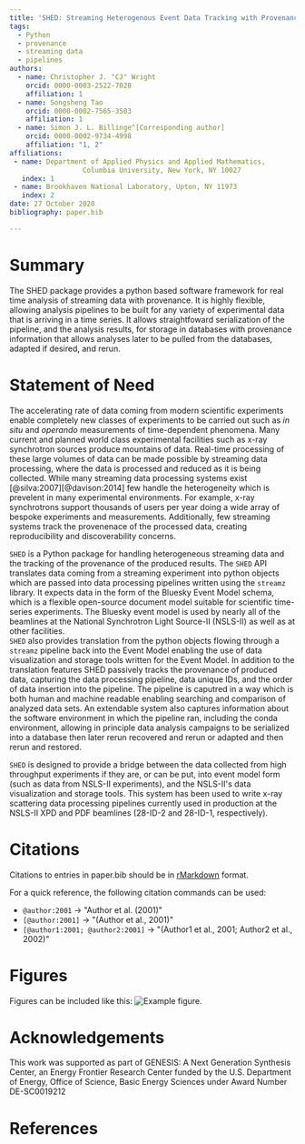 ```yaml
---
title: 'SHED: Streaming Heterogenous Event Data Tracking with Provenance'
tags:
  - Python
  - provenance
  - streaming data
  - pipelines
authors:
  - name: Christopher J. "CJ" Wright
    orcid: 0000-0003-2522-7028
    affiliation: 1
  - name: Songsheng Tao
    orcid: 0000-0002-7565-3503
    affiliation: 1
  - name: Simon J. L. Billinge^[Corresponding author]
    orcid: 0000-0002-9734-4998
    affiliation: "1, 2"
affiliations:
 - name: Department of Applied Physics and Applied Mathematics, 
                  Columbia University, New York, NY 10027
   index: 1
 - name: Brookhaven National Laboratory, Upton, NY 11973
   index: 2
date: 27 October 2020
bibliography: paper.bib

---
```

# Summary

The SHED package provides a python based software framework for 
real time analysis of streaming data with provenance.  It is highly
flexible, allowing analysis pipelines to be built for any variety of
experimental data that is arriving in a time series.  It allows straightfoward
serialization of the pipeline, and the analysis results, for storage in databases
with provenance information that allows analyses later to be pulled from the databases,
adapted if desired, and rerun.

# Statement of Need

The accelerating rate of data coming from modern scientific experiments
enable completely new classes of experiments to be carried out such as
*in situ* and *operando* measurements of time-dependent phenomena.
Many current and planned world class experimental facilities such as
x-ray synchrotron sources produce mountains of data.
Real-time processing of these large volumes of data can be made possible by streaming
data processing, where the data is processed and reduced as it is being collected.
While many streaming data processing systems exist [@silva:2007][@davison:2014] few handle
the heterogeneity which is prevelent in many experimental environments.  For
example, x-ray synchrotrons support thousands of users per year doing a wide
array of bespoke experiments and measurements.
Additionally, few streaming systems track the provenenace of the processed
data, creating reproducibility and discoverability concerns.

``SHED`` is a Python package for handling heterogeneous streaming data and
the tracking of the provenance of the produced results.
The ``SHED`` API translates data coming from a streaming experiment
into python objects
which are passed into data processing pipelines written using the ``streamz``
library.  It expects data in the form of the Bluesky Event Model schema,
which is a flexible open-source document model suitable for scientific
time-series experiments.  The Bluesky event model is 
used by nearly all of the beamlines at the National Synchrotron Light Source-II 
(NSLS-II) as well as at other facilities.  
``SHED`` also provides translation from the python objects flowing through
a ``streamz`` pipeline back into the Event Model enabling the use of data visualization
and storage tools written for the Event Model.
In addition to the translation features SHED passively tracks the provenance
of produced data, capturing the data processing pipeline, data unique IDs,
and the order of data insertion into the pipeline.
The pipeline is caputred in a way which is both human and machine readable
enabling searching and comparison of analyzed data sets.
An extendable system also captures information about the software environment
in which the pipeline ran, including the conda environment, allowing in principle
data analysis campaigns to be serialized into a database then later rerun 
recovered and rerun or adapted and then rerun and restored.

``SHED`` is designed to provide a bridge between the data collected from 
high throughput experiments if they are, or can be put, into event model form
(such as data from NSLS-II experiments),
and the NSLS-II's data visualization and storage tools.
This system has been used to write x-ray scattering data processing 
pipelines currently used in production at the NSLS-II XPD and PDF beamlines
(28-ID-2 and 28-ID-1, respectively).


# Citations

Citations to entries in paper.bib should be in
[rMarkdown](http://rmarkdown.rstudio.com/authoring_bibliographies_and_citations.html)
format.

For a quick reference, the following citation commands can be used:
- `@author:2001`  ->  "Author et al. (2001)"
- `[@author:2001]` -> "(Author et al., 2001)"
- `[@author1:2001; @author2:2001]` -> "(Author1 et al., 2001; Author2 et al., 2002)"

# Figures

Figures can be included like this: ![Example figure.](figure.png)

# Acknowledgements

This work was supported as part of GENESIS: A Next Generation Synthesis Center, 
an Energy Frontier Research Center funded by the U.S. Department of Energy, 
Office of Science, Basic Energy Sciences under Award Number DE-SC0019212

# References
